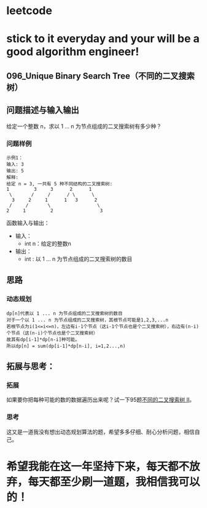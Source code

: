 # leetcode
# stick to it everyday and your will be a good algorithm engineer!
## 096_Unique Binary Search Tree（不同的二叉搜索树）
## 问题描述与输入输出
给定一个整数 n，求以 1 ... n 为节点组成的二叉搜索树有多少种？

### 问题样例

	示例1：
	输入: 3
	输出: 5
	解释:
	给定 n = 3, 一共有 5 种不同结构的二叉搜索树:
    1         3     3      2      1
	 \       /     /      / \      \
	  3     2     1      1   3      2
	 /     /       \                 \
    2     1         2                 3
	

函数输入与输出：
* 输入：
	* int n：给定的整数n
* 输出：
	* int : 以 1 ... n 为节点组成的二叉搜索树的数目

## 思路			
### 动态规划

	dp[n]代表以 1 ... n 为节点组成的二叉搜索树的数目
	对于一个以 1 ... n 为节点组成的二叉搜索树，其根节点可能是1,2,3,...n
	若根节点为i(1<=i<=n)，左边有i-1个节点（这i-1个节点也是个二叉搜索树），右边有(n-i)个节点（这(n-i)个节点也是个二叉搜索树）
	故其有dp[i-1]*dp[n-i]种可能。
	所以dp[n] = sum(dp[i-1]*dp[n-i], i=1,2...,n)
				 				 	
## 拓展与思考：
### 拓展
如果要你把每种可能的数的数据遍历出来呢？试一下95题[不同的二叉搜索树 II](https://leetcode-cn.com/problems/unique-binary-search-trees-ii/description/)。
### 思考
这又是一道我没有想出动态规划算法的题，希望多多仔细、耐心分析问题，相信自己。
	  
# 希望我能在这一年坚持下来，每天都不放弃，每天都至少刷一道题，我相信我可以的！
